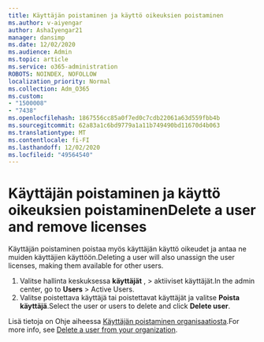```yaml
---
title: Käyttäjän poistaminen ja käyttö oikeuksien poistaminen
ms.author: v-aiyengar
author: AshaIyengar21
manager: dansimp
ms.date: 12/02/2020
ms.audience: Admin
ms.topic: article
ms.service: o365-administration
ROBOTS: NOINDEX, NOFOLLOW
localization_priority: Normal
ms.collection: Adm_O365
ms.custom:
- "1500008"
- "7438"
ms.openlocfilehash: 1867556cc85a0f7ed0c7cdb22061a63d559fbb4b
ms.sourcegitcommit: 62a83a1c6bd9779a1a11b749490bd11670d4b063
ms.translationtype: MT
ms.contentlocale: fi-FI
ms.lasthandoff: 12/02/2020
ms.locfileid: "49564540"
---
```

# <a name="delete-a-user-and-remove-licenses"></a><span data-ttu-id="6c252-102">Käyttäjän poistaminen ja käyttö oikeuksien poistaminen</span><span class="sxs-lookup"><span data-stu-id="6c252-102">Delete a user and remove licenses</span></span>

<span data-ttu-id="6c252-103">Käyttäjän poistaminen poistaa myös käyttäjän käyttö oikeudet ja antaa ne muiden käyttäjien käyttöön.</span><span class="sxs-lookup"><span data-stu-id="6c252-103">Deleting a user will also unassign the user licenses, making them available for other users.</span></span> 
1. <span data-ttu-id="6c252-104">Valitse hallinta keskuksessa **käyttäjät** , > aktiiviset käyttäjät.</span><span class="sxs-lookup"><span data-stu-id="6c252-104">In the admin center, go to **Users** > Active Users.</span></span>
1. <span data-ttu-id="6c252-105">Valitse poistettava käyttäjä tai poistettavat käyttäjät ja valitse **Poista käyttäjä**.</span><span class="sxs-lookup"><span data-stu-id="6c252-105">Select the user or users to delete and click **Delete user**.</span></span>

<span data-ttu-id="6c252-106">Lisä tietoja on Ohje aiheessa [Käyttäjän poistaminen organisaatiosta](https://docs.microsoft.com/microsoft-365/admin/add-users/delete-a-user).</span><span class="sxs-lookup"><span data-stu-id="6c252-106">For more info, see [Delete a user from your organization](https://docs.microsoft.com/microsoft-365/admin/add-users/delete-a-user).</span></span> 